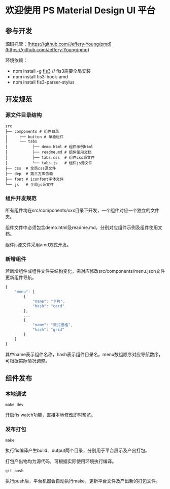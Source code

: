 # 欢迎使用 PS Material Design UI 平台


## 参与开发

源码托管：[https://github.com/Jeffery-Young/pmd](https://github.com/Jeffery-Young/pmd)
    
环境依赖：

* npm install -g [fis3](http://fis.baidu.com/fis3/index.html)   // fis3需要全局安装
* npm install fis3-hook-amd
* npm install fis3-parser-stylus


## 开发规范

### 源文件目录结构

``` shell
src
├── components # 组件目录
│     ├── button # 单独组件
│     └── tabs
│           ├── demo.html # 组件示例html
│           ├── readme.md # 组件使用文档
│           ├── tabs.css  # 组件css源文件
│           └── tabs.js   # 组件js源文件
├── css  # 全局css源文件
├── dep  # 第三方库依赖
├── font # iconfont字体文件
└── js   # 全局js源文件
```

### 组件开发规范

所有组件均在src/components/xxx目录下开发，一个组件对应一个独立的文件夹。

组件文件中必须包含demo.html及readme.md，分别对应组件示例及组件使用文档。

组件js源文件采用amd方式开发。

### 新增组件

若新增组件或组件文件夹结构变化，需对应修改src/components/menu.json文件更新组件导航。

``` javascript
{
    "menu": [
        {
            "name": "卡片",
            "hash": "card"
        },
        ...
        {
            "name": "流式栅格",
            "hash": "grid"
        }
    ]
}
```
其中name表示组件名称，hash表示组件目录名。menu数组顺序对应导航数序，可根据实际情况调整。


## 组件发布

### 本地调试

``` shell
make dev
```
开启fis watch功能，直接本地修改即时预览。


### 发布打包

``` shell
make
```
执行fis编译产生build、output两个目录，分别用于平台展示及产出打包。

打包产出物均为源代码，可根据实际使用环境执行编译。

``` shell
git push
```
执行push后，平台机器会自动执行make，更新平台文件及产出新的打包文件。
